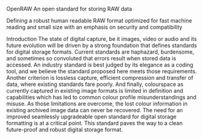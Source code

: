 OpenRAW
An open standard for storing RAW data

Defining a robust human readable RAW format
optimized for fast machine reading and small size
with an emphasis on security and compatibility

Introduction
The state of digital capture, be it images, video or audio and its future evolution
will be driven by a strong foundation that defines standards for digital storage
formats. Current standards are haphazard, burdensome, and sometimes
so convoluted that errors result when stored data is accessed. An industry
standard is best judged by its elegance as a coding tool, and we believe the
standard proposed here meets those requirements. Another criterion is lossless
capture, efficient compression and transfer of data, where existing standards
fare poorly. And finally, colourspace as currently captured in existing image
formats is limited in definition and capabilities which has led to common colour
profile misunderstandings and misuse. As those limitations are overcome, the
lost colour information in existing archived image data can never be recovered.
The need for an improved seamlessly upgradeable open standard for digital
storage formatting is at a critical point. This standard paves the way to a clean
future-proof and robust digital storage format.
